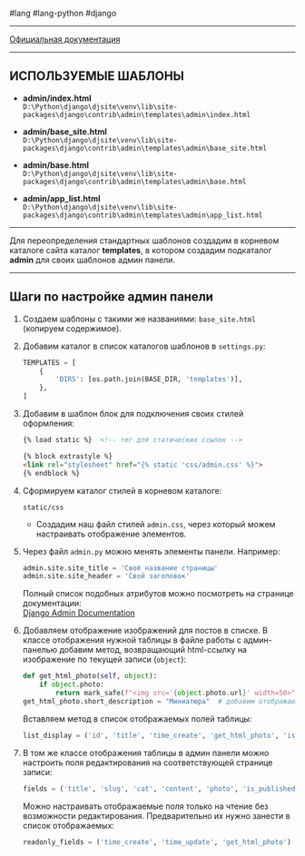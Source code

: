 #lang #lang-python #django

---
[Официальная документация](https://docs.djangoproject.com/en/3.1/)  

---

## ИСПОЛЬЗУЕМЫЕ ШАБЛОНЫ

- **admin/index.html**  
  `D:\Python\django\djsite\venv\lib\site-packages\django\contrib\admin\templates\admin\index.html`

- **admin/base_site.html**  
  `D:\Python\django\djsite\venv\lib\site-packages\django\contrib\admin\templates\admin\base_site.html`

- **admin/base.html**  
  `D:\Python\django\djsite\venv\lib\site-packages\django\contrib\admin\templates\admin\base.html`

- **admin/app_list.html**  
  `D:\Python\django\djsite\venv\lib\site-packages\django\contrib\admin\templates\admin\app_list.html`

---

Для переопределения стандартных шаблонов создадим в корневом каталоге сайта каталог **templates**, в котором создадим подкаталог **admin** для своих шаблонов админ панели.

---

## Шаги по настройке админ панели

1. Создаем шаблоны с такими же названиями: `base_site.html` (копируем содержимое).

2. Добавим каталог в список каталогов шаблонов в `settings.py`:

    ```python
    TEMPLATES = [
        {
            'DIRS': [os.path.join(BASE_DIR, 'templates')],
        },
    ]
    ```

3. Добавим в шаблон блок для подключения своих стилей оформления:

    ```html
    {% load static %}  <!-- тег для статических ссылок -->

    {% block extrastyle %}
    <link rel="stylesheet" href="{% static 'css/admin.css' %}">
    {% endblock %}
    ```

4. Сформируем каталог стилей в корневом каталоге:

    ```
    static/css
    ```

    - Создадим наш файл стилей `admin.css`, через который можем настраивать отображение элементов.

5. Через файл `admin.py` можно менять элементы панели. Например:

    ```python
    admin.site.site_title = 'Своё название страницы'
    admin.site.site_header = 'Свой заголовок'
    ```

   Полный список подобных атрибутов можно посмотреть на странице документации:  
   [Django Admin Documentation](https://docs.djangoproject.com/en/3.1/ref/contrib/admin/)

6. Добавляем отображение изображений для постов в списке. В классе отображения нужной таблицы в файле работы с админ-панелью добавим метод, возвращающий html-ссылку на изображение по текущей записи (`object`):

    ```python
    def get_html_photo(self, object):
        if object.photo:
            return mark_safe(f"<img src='{object.photo.url}' width=50>")  # функция экранирования текста
    get_html_photo.short_description = "Миниатюра"  # добавим отображаемое название поля
    ```

   Вставляем метод в список отображаемых полей таблицы:

    ```python
    list_display = ('id', 'title', 'time_create', 'get_html_photo', 'is_published')
    ```

7. В том же классе отображения таблицы в админ панели можно настроить поля редактирования на соответствующей странице записи:

    ```python
    fields = ('title', 'slug', 'cat', 'content', 'photo', 'is_published')
    ```

   Можно настраивать отображаемые поля только на чтение без возможности редактирования. Предварительно их нужно занести в список отображаемых:

    ```python
    readonly_fields = ('time_create', 'time_update', 'get_html_photo')
    ```

